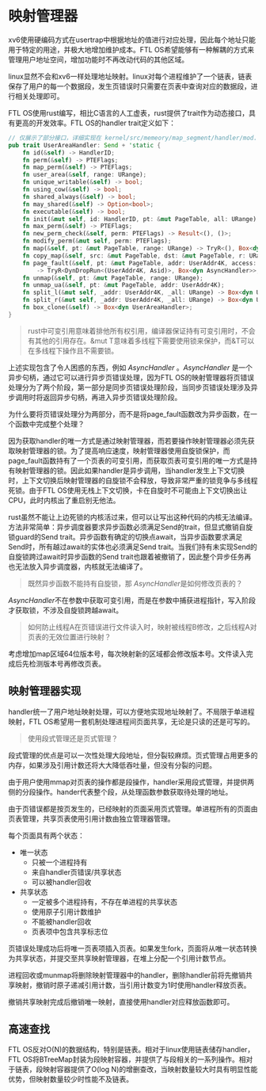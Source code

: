 # 映射管理器

xv6使用硬编码方式在usertrap中根据地址的值进行对应处理，因此每个地址只能用于特定的用途，并极大地增加维护成本。FTL OS希望能够有一种解耦的方式来管理用户地址空间，增加功能时不再改动代码的其他区域。

linux显然不会和xv6一样处理地址映射。linux对每个进程维护了一个链表，链表保存了用户的每一个数据段，发生页错误时只需要在页表中查询对应的数据段，进行相关处理即可。

FTL OS使用rust编写，相比C语言的人工虚表，rust提供了trait作为动态接口，具有更高的开发效率。FTL OS的handler trait定义如下：

```rust
// 仅展示了部分接口，详细实现在 kernel/src/memeory/map_segment/handler/mod.rs
pub trait UserAreaHandler: Send + 'static {
    fn id(&self) -> HandlerID;
    fn perm(&self) -> PTEFlags;
    fn map_perm(&self) -> PTEFlags;
    fn user_area(&self, range: URange);
    fn unique_writable(&self) -> bool;
    fn using_cow(&self) -> bool;
    fn shared_always(&self) -> bool;
    fn may_shared(&self) -> Option<bool>;
    fn executable(&self) -> bool;
    fn init(&mut self, id: HandlerID, pt: &mut PageTable, all: URange) -> Result<(), SysError>;
    fn max_perm(&self) -> PTEFlags;
    fn new_perm_check(&self, perm: PTEFlags) -> Result<(), ()>;
    fn modify_perm(&mut self, perm: PTEFlags);
    fn map(&self, pt: &mut PageTable, range: URange) -> TryR<(), Box<dyn AsyncHandler>>;
    fn copy_map(&self, src: &mut PageTable, dst: &mut PageTable, r: URange) -> Result<(), SysError>;
    fn page_fault(&self, pt: &mut PageTable, addr: UserAddr4K, access: AccessType) 
        -> TryR<DynDropRun<(UserAddr4K, Asid)>, Box<dyn AsyncHandler>>;
    fn unmap(&self, pt: &mut PageTable, range: URange);
    fn unmap_ua(&self, pt: &mut PageTable, addr: UserAddr4K);
    fn split_l(&mut self, _addr: UserAddr4K, _all: URange) -> Box<dyn UserAreaHandler>;
    fn split_r(&mut self, _addr: UserAddr4K, _all: URange) -> Box<dyn UserAreaHandler>;
    fn box_clone(&self) -> Box<dyn UserAreaHandler>;
}
```

> rust中可变引用意味着排他所有权引用，编译器保证持有可变引用时，不会有其他的引用存在。&mut T意味着多线程下需要使用锁来保护，而&T可以在多线程下操作且不需要锁。

上述实现包含了令人困惑的东西，例如 *AsyncHandler* 。*AsyncHandler* 是一个异步句柄，通过它可以进行异步页错误处理，因为FTL OS的映射管理器将页错误处理分为了两个阶段，第一部分是同步页错误处理阶段，当同步页错误处理涉及异步调用时将返回异步句柄，再进入异步页错误处理阶段。

为什么要将页错误处理分为两部分，而不是将page_fault函数改为异步函数，在一个函数中完成整个处理？

因为获取handler的唯一方式是通过映射管理器，而若要操作映射管理器必须先获取映射管理器的锁。为了提高响应速度，映射管理器使用自旋锁保护，而page_fault函数持有了一个页表的可变引用，而获取页表可变引用的唯一方式是持有映射管理器的锁。因此如果handler是异步调用，当handler发生上下文切换时，上下文切换后映射管理器的自旋锁不会释放，导致非常严重的锁竞争与多线程死锁。由于FTL OS使用无栈上下文切换，卡在自旋时不可能由上下文切换出让CPU，此时内核出了重启别无他法。

rust虽然不能让上边死锁的内核活过来，但可以让写出这种代码的内核无法编译。方法非常简单：异步调度器要求异步函数必须满足Send的trait，但显式撤销自旋锁guard的Send trait。异步函数有确定的切换点await，当异步函数要求满足Send时，所有越过await的实体也必须满足Send trait。当我们持有未实现Send的自旋锁跨过await时异步函数的Send trait也跟着被撤销了，因此整个异步任务再也无法放入异步调度器，内核就无法编译了。

>既然异步函数不能持有自旋锁，那 *AsyncHandler*是如何修改页表的？

*AsyncHandler*不在参数中获取可变引用，而是在参数中捕获进程指针，写入阶段才获取锁，不涉及自旋锁跨越await。

> 如何防止线程A在页错误进行文件读入时，映射被线程B修改，之后线程A对页表的无效位置进行映射？

考虑增加map区域64位版本号，每次映射新的区域都会修改版本号。文件读入完成后先检测版本号再修改页表。

## 映射管理器实现

handler统一了用户地址映射处理，可以方便地实现地址映射了。不局限于单进程映射，FTL OS希望用一套机制处理进程间页面共享，无论是只读的还是可写的。

> 使用段式管理还是页式管理？

段式管理的优点是可以一次性处理大段地址，但分裂较麻烦。页式管理占用更多的内存，如果涉及引用计数还将大大降低吞吐量，但没有分裂的问题。

由于用户使用mmap对页表的操作都是段操作，handler采用段式管理，并提供两侧的分段操作。hander代表整个段，从处理函数参数获取待处理的地址。

由于页错误都是按页发生的，已经映射的页面采用页式管理。单进程所有的页面由页表管理，共享页表使用引用计数由独立管理器管理。

每个页面具有两个状态：

* 唯一状态
  * 只被一个进程持有
  * 来自handler页错误/共享状态
  * 可以被handler回收
* 共享状态
  * 一定被多个进程持有，不存在单进程的共享状态
  * 使用原子引用计数维护
  * 不能被handler回收
  * 页表项中包含共享标志位

页错误处理成功后将唯一页表项插入页表。如果发生fork，页面将从唯一状态转换为共享状态，并提交至共享映射管理器，在堆上分配一个引用计数节点。

进程回收或munmap将删除映射管理器中的handler，删除handler前将先撤销共享映射，撤销时原子递减引用计数，当引用计数变为1时使用handler释放页表。

撤销共享映射完成后撤销唯一映射，直接使用handler对应释放函数即可。

## 高速查找

FTL OS反对O(N)的数据结构，特别是链表。相对于linux使用链表储存handler，FTL OS将BTreeMap封装为段映射容器，并提供了与段相关的一系列操作。相对于链表，段映射容器提供了O(log N)的增删查改，当映射数量较大时具有明显性能优势，但映射数量较少时性能不及链表。